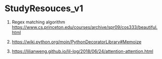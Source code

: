 # StudyResouces_v1

1. Regex matching algorithm   
https://www.cs.princeton.edu/courses/archive/spr09/cos333/beautiful.html    

2. https://wiki.python.org/moin/PythonDecoratorLibrary#Memoize

3. https://lilianweng.github.io/lil-log/2018/06/24/attention-attention.html


